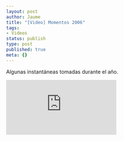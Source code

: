 ```yaml
---
layout: post
author: Jaume
title: "[Video] Momentos 2006"
tags:
- Videos
status: publish
type: post
published: true
meta: {}
---
```

Algunas instantáneas tomadas durante el año.

<iframe src="http://player.vimeo.com/video/209542?title=0&amp;byline=0&amp;color=679AF1&amp;portrait=0" frameborder="0"></iframe>